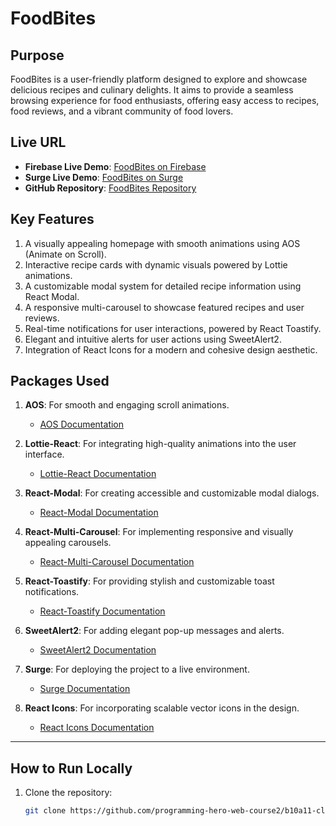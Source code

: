 # FoodBites

## Purpose

FoodBites is a user-friendly platform designed to explore and showcase delicious recipes and culinary delights. It aims to provide a seamless browsing experience for food enthusiasts, offering easy access to recipes, food reviews, and a vibrant community of food lovers.

## Live URL

- **Firebase Live Demo**: [FoodBites on Firebase](https://foodbites-2008e.web.app)
- **Surge Live Demo**: [FoodBites on Surge](https://sparkling-cow.surge.sh)
- **GitHub Repository**: [FoodBites Repository](https://github.com/programming-hero-web-course2/b10a11-client-side-Shahriarkawsik)

## Key Features

1. A visually appealing homepage with smooth animations using AOS (Animate on Scroll).
2. Interactive recipe cards with dynamic visuals powered by Lottie animations.
3. A customizable modal system for detailed recipe information using React Modal.
4. A responsive multi-carousel to showcase featured recipes and user reviews.
5. Real-time notifications for user interactions, powered by React Toastify.
6. Elegant and intuitive alerts for user actions using SweetAlert2.
7. Integration of React Icons for a modern and cohesive design aesthetic.

## Packages Used

1. **AOS**: For smooth and engaging scroll animations.

   - [AOS Documentation](https://michalsnik.github.io/aos/)

2. **Lottie-React**: For integrating high-quality animations into the user interface.

   - [Lottie-React Documentation](https://www.npmjs.com/package/lottie-react)

3. **React-Modal**: For creating accessible and customizable modal dialogs.

   - [React-Modal Documentation](https://reactcommunity.org/react-modal/)

4. **React-Multi-Carousel**: For implementing responsive and visually appealing carousels.

   - [React-Multi-Carousel Documentation](https://www.npmjs.com/package/react-multi-carousel)

5. **React-Toastify**: For providing stylish and customizable toast notifications.

   - [React-Toastify Documentation](https://fkhadra.github.io/react-toastify/)

6. **SweetAlert2**: For adding elegant pop-up messages and alerts.

   - [SweetAlert2 Documentation](https://sweetalert2.github.io/)

7. **Surge**: For deploying the project to a live environment.

   - [Surge Documentation](https://surge.sh/)

8. **React Icons**: For incorporating scalable vector icons in the design.
   - [React Icons Documentation](https://react-icons.github.io/react-icons/)

---

## How to Run Locally

1. Clone the repository:
   ```bash
   git clone https://github.com/programming-hero-web-course2/b10a11-client-side-Shahriarkawsik.git
   ```
